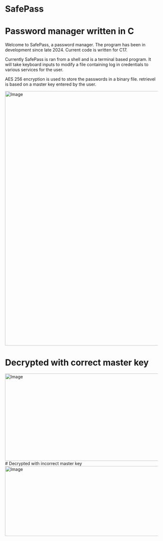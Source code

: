 # SafePass
# Password manager written in C

Welcome to SafePass, a password manager. The program has been in development since late 2024. Current code is written for 
C17.

Currently SafePass is ran from a shell and is a terminal based program. It will take keyboard inputs to modify a file 
containing log in credentials to various services for the user. 

AES 256 encryption is used to store the passwords in a binary file. retrievel is based on a master key entered by the 
user.

<img width="1348" height="836" alt="Image" src="https://github.com/user-attachments/assets/ca631c55-228f-4c00-9423-b652402e0320" />

# Decrypted with correct master key
<img width="1585" height="287" alt="Image" src="https://github.com/user-attachments/assets/75ea600e-4053-41e4-9915-627e99bd1f54" />
# Decrypted with incorrect master key
<img width="1488" height="230" alt="Image" src="https://github.com/user-attachments/assets/55a84cad-8ca3-43e3-9ebd-f91db5909c2b" />
